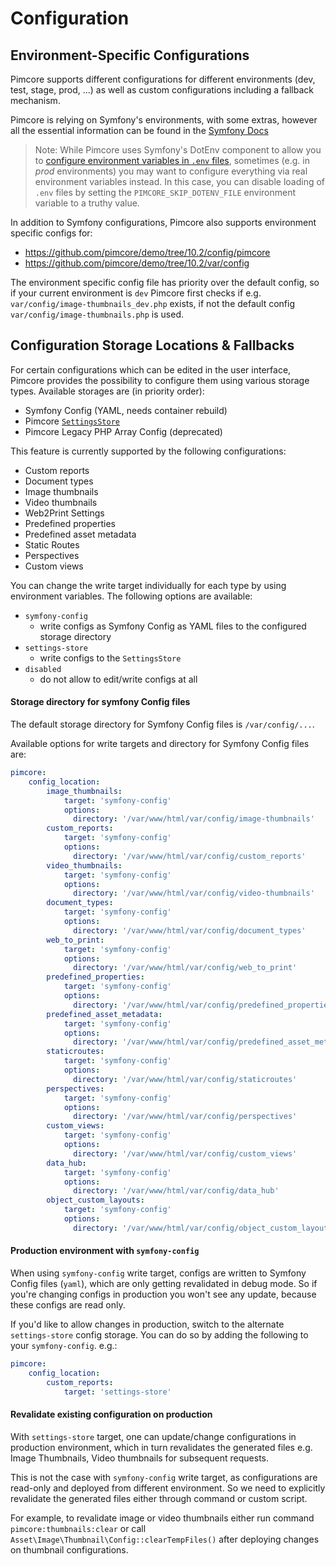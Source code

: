 # Configuration

## Environment-Specific Configurations
Pimcore supports different configurations for different environments (dev, test, stage, prod, ...) as well as custom 
configurations including a fallback mechanism. 

Pimcore is relying on Symfony's environments, with some extras, however all the essential 
information can be found in the [Symfony Docs](https://symfony.com/doc/5.2/configuration.html#configuration-environments)

> Note: While Pimcore uses Symfony's DotEnv component to allow you to 
[configure environment variables in `.env` files](https://symfony.com/doc/5.4/configuration.html#configuring-environment-variables-in-env-files), 
sometimes (e.g. in *prod* environments) you may want to configure everything via real 
environment variables instead. In this case, you can disable loading of `.env` files 
by setting the `PIMCORE_SKIP_DOTENV_FILE` environment variable to a truthy value.

In addition to Symfony configurations, Pimcore also supports environment specific configs for: 

* <https://github.com/pimcore/demo/tree/10.2/config/pimcore> 
* <https://github.com/pimcore/demo/tree/10.2/var/config>

The environment specific config file has priority over the default config, so if your 
current environment is `dev` Pimcore first checks if e.g. `var/config/image-thumbnails_dev.php`
exists, if not the default config `var/config/image-thumbnails.php` is used. 

## Configuration Storage Locations & Fallbacks
For certain configurations which can be edited in the user interface, 
Pimcore provides the possibility to configure them using various storage types. 
Available storages are (in priority order): 
- Symfony Config (YAML, needs container rebuild)
- Pimcore [`SettingsStore`](../19_Development_Tools_and_Details/42_Settings_Store.md)
- Pimcore Legacy PHP Array Config (deprecated)

This feature is currently supported by the following configurations: 
- Custom reports
- Document types
- Image thumbnails 
- Video thumbnails
- Web2Print Settings
- Predefined properties
- Predefined asset metadata
- Static Routes
- Perspectives
- Custom views


You can change the write target individually for each type by using environment variables.
The following options are available: 
- `symfony-config` 
  - write configs as Symfony Config as YAML files to the configured storage directory
- `settings-store` 
  - write configs to the `SettingsStore`
- `disabled` 
  - do not allow to edit/write configs at all

#### Storage directory for symfony Config files

The default storage directory for Symfony Config files is `/var/config/...`.

Available options for write targets and directory for Symfony Config files are: 
```yaml
pimcore:
    config_location:
        image_thumbnails:
            target: 'symfony-config'
            options:
              directory: '/var/www/html/var/config/image-thumbnails'
        custom_reports:
            target: 'symfony-config'
            options:
              directory: '/var/www/html/var/config/custom_reports'
        video_thumbnails:
            target: 'symfony-config'
            options:
              directory: '/var/www/html/var/config/video-thumbnails'
        document_types:
            target: 'symfony-config'
            options:
              directory: '/var/www/html/var/config/document_types'
        web_to_print:
            target: 'symfony-config'
            options:
              directory: '/var/www/html/var/config/web_to_print'
        predefined_properties:
            target: 'symfony-config'
            options:
              directory: '/var/www/html/var/config/predefined_properties'
        predefined_asset_metadata:
            target: 'symfony-config'
            options:
              directory: '/var/www/html/var/config/predefined_asset_metadata'
        staticroutes:
            target: 'symfony-config'
            options:
              directory: '/var/www/html/var/config/staticroutes'
        perspectives:
            target: 'symfony-config'
            options:
              directory: '/var/www/html/var/config/perspectives'
        custom_views:
            target: 'symfony-config'
            options:
              directory: '/var/www/html/var/config/custom_views'
        data_hub:
            target: 'symfony-config'
            options:
              directory: '/var/www/html/var/config/data_hub'
        object_custom_layouts:
            target: 'symfony-config'
            options:
              directory: '/var/www/html/var/config/object_custom_layouts'
```

#### Production environment with `symfony-config`
When using `symfony-config` write target, configs are written to Symfony Config files (`yaml`), which are only getting revalidated in debug mode. So if you're
changing configs in production you won't see any update, because these configs are read only.

If you'd like to allow changes in production, switch to the alternate `settings-store` config storage. 
You can do so by adding the following to your `symfony-config`. e.g.:
```yaml
pimcore:
    config_location:
        custom_reports:
            target: 'settings-store'
```

#### Revalidate existing configuration on production
With `settings-store` target, one can update/change configurations in production environment, which in turn revalidates the generated files e.g. Image Thumbnails, Video thumbnails for subsequent requests.

This is not the case with `symfony-config` write target, as configurations are read-only and deployed from different environment. So we need to explicitly revalidate the generated files either through command or custom script. 

For example, to revalidate image or video thumbnails either run command `pimcore:thumbnails:clear` or call `Asset\Image\Thumbnail\Config::clearTempFiles()` after deploying changes on thumbnail configurations.
